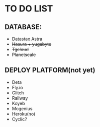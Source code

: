 # TO DO LIST

## DATABASE:

- Datastax Astra
- <s>Hasura + yugabyte</s>
- <s>Tgcloud</s>
- <s>Planetscale</s>

## DEPLOY PLATFORM(not yet)

- Deta
- Fly.io
- Glitch
- Railway
- Koyeb
- Mogenius
- Heroku(no)
- Cyclic?
